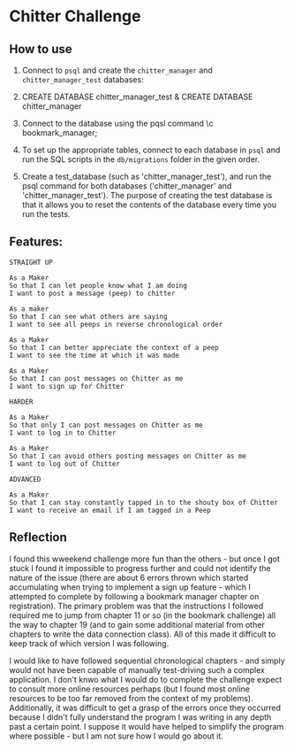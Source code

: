 Chitter Challenge
=================

How to use 
------------
1) Connect to `psql` and create the `chitter_manager` and `chitter_manager_test` databases:
2) CREATE DATABASE chitter_manager_test  &  CREATE DATABASE chitter_manager
 

3) Connect to the database using the pqsl command \c bookmark_manager;
4) To set up the appropriate tables, connect to each database in `psql` and run the SQL scripts in the `db/migrations` folder in the given order.

5) Create a test_database (such as 'chitter_manager_test'), and run the psql command for both databases ('chitter_manager' and 'chitter_manager_test'). The purpose of creating the test database is that it allows you to reset the contents of the database every time you run the tests.

Features:
-------

```
STRAIGHT UP

As a Maker
So that I can let people know what I am doing  
I want to post a message (peep) to chitter

As a maker
So that I can see what others are saying  
I want to see all peeps in reverse chronological order

As a Maker
So that I can better appreciate the context of a peep
I want to see the time at which it was made

As a Maker
So that I can post messages on Chitter as me
I want to sign up for Chitter

HARDER

As a Maker
So that only I can post messages on Chitter as me
I want to log in to Chitter

As a Maker
So that I can avoid others posting messages on Chitter as me
I want to log out of Chitter

ADVANCED

As a Maker
So that I can stay constantly tapped in to the shouty box of Chitter
I want to receive an email if I am tagged in a Peep
```

Reflection
----------

I found this wweekend challenge more fun than the others - but once I got stuck I found it impossible to progress further and could not identify the nature of the issue (there are about 6 errors thrown which started accumulating when trying to implement a sign up feature - which I attempted to complete by following a bookmark manager chapter on registration). The primary problem was that the instructions I followed required me to jump from chapter 11 or so (in the bookmark challenge) all the way to chapter 19 (and to gain some additional material from other chapters to write the data connection class). All of this made it difficult to keep track of which version I was following. 

I would like to have followed sequential chronological chapters - and simply would not have been capable of manually test-driving such a complex application. I don't knwo what I would do to complete the challenge expect to consult more online resources perhaps (but I found most online resources to be too far removed from the context of my problems). Additionally, it was difficult to get a grasp of the errors once they occurred because I didn't fully understand the program I was writing in any depth past a certain point. I suppose it would have helped to simplify the program where possible - but I am not sure how I would go about it.
